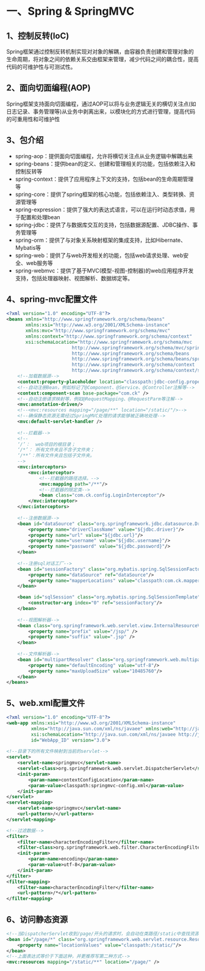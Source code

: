 # 一、Spring & SpringMVC

## 1、控制反转(IoC)

Spring框架通过控制反转机制实现对对象的解耦，由容器负责创建和管理对象的生命周期，将对象之间的依赖关系交由框架来管理，减少代码之间的耦合性，提高代码的可维护性与可测试性。

## 2、面向切面编程(AOP)

Spring框架支持面向切面编程，通过AOP可以将与业务逻辑无关的横切关注点(如日志记录、事务管理等)从业务中剥离出来，以模块化的方式进行管理，提高代码的可重用性和可维护性

## 3、包介绍

- spring-aop：提供面向切面编程，允许将横切关注点从业务逻辑中解耦出来
- spring-beans：提供bean的定义、创建和管理相关的功能，包括依赖注入和控制反转等
- spring-context：提供了应用程序上下文的支持，包括bean的生命周期管理等
- spring-core：提供了spring框架的核心功能，包括依赖注入、类型转换、资源管理等
- spring-expression：提供了强大的表达式语言，可以在运行时动态求值，用于配置和处理bean
- spring-jdbc：提供了与数据库交互的支持，包括数据源配置、JDBC操作、事务管理等
- spring-orm：提供了与对象关系映射框架的集成支持，比如Hibernate、Mybatis等
- spring-web：提供了与web开发相关的功能，包括web请求处理、web安全、web服务等
- spring-webmvc：提供了基于MVC(模型-视图-控制器)的web应用程序开发支持，包括处理器映射、视图解析、数据绑定等。

## 4、spring-mvc配置文件

~~~xml
<?xml version="1.0" encoding="UTF-8"?>
<beans xmlns="http://www.springframework.org/schema/beans"
       xmlns:xsi="http://www.w3.org/2001/XMLSchema-instance"
       xmlns:mvc="http://www.springframework.org/schema/mvc"
       xmlns:context="http://www.springframework.org/schema/context"
       xsi:schemaLocation="http://www.springframework.org/schema/mvc
						http://www.springframework.org/schema/mvc/spring-mvc-4.0.xsd
						http://www.springframework.org/schema/beans
						http://www.springframework.org/schema/beans/spring-beans-4.0.xsd
						http://www.springframework.org/schema/context
          				http://www.springframework.org/schema/context/spring-context-4.0.xsd">
    <!--加载数据源-->
    <context:property-placeholder location="classpath:jdbc-config.properties"/>
    <!--自动注册Bean，例如标记了@Component、@Service、@Controller注解等-->
    <context:component-scan base-package="com.ck" />
	<!--自动注册请求映射等，例如@RequestMapping、@RequestParm等注解-->
    <mvc:annotation-driven/>
	<!--<mvc:resources mapping="/page/**" location="/static/"/>-->
    <!--确保静态资源无需经过SpringMVC处理的请求能够被正确地处理-->
    <mvc:default-servlet-handler />
    
    <!--拦截器-->
    <!--
    ‘/’：  web项目的根目录；
    ‘/*’： 所有文件夹且不含子文件夹；
    ‘/**’：所有文件夹且包括子文件夹。
    -->
    <mvc:interceptors>
        <mvc:interceptor>
            <!--拦截器的路径选择。-->
            <mvc:mapping path="/**"/>
            <!--拦截器的限定类-->
            <bean class="com.ck.config.LoginInterceptor"/>
        </mvc:interceptor>
    </mvc:interceptors>
	
    <!--注册数据源-->
    <bean id="dataSource" class="org.springframework.jdbc.datasource.DriverManagerDataSource">
        <property name="driverClassName" value="${jdbc.driver}"/>
        <property name="url" value="${jdbc.url}"/>
        <property name="username" value="${jdbc.username}"/>
        <property name="password" value="${jdbc.password}"/>
    </bean>
	
    <!--注册sql对话工厂-->
    <bean id="sessionFactory" class="org.mybatis.spring.SqlSessionFactoryBean">
        <property name="dataSource" ref="dataSource"/>
        <property name="mapperLocations" value="classpath:com.ck.mapper/UserMapper.xml"/>
    </bean>

    <bean id="sqlSession" class="org.mybatis.spring.SqlSessionTemplate">
        <constructor-arg index="0" ref="sessionFactory"/>
    </bean>
    
	<!--视图解析器-->
    <bean class="org.springframework.web.servlet.view.InternalResourceViewResolver">
        <property name="prefix" value="/jsp/" />
        <property name="suffix" value=".jsp" />
    </bean>
	
    <!--文件解析器-->
    <bean id="multipartResolver" class="org.springframework.web.multipart.commons.CommonsMultipartResolver">
        <property name="defaultEncoding" value="utf-8"/>
        <property name="maxUploadSize" value="10485760"/>
    </bean>
</beans>
~~~

## 5、web.xml配置文件 

```xml
<?xml version="1.0" encoding="UTF-8"?>
<web-app xmlns:xsi="http://www.w3.org/2001/XMLSchema-instance"
         xmlns="http://java.sun.com/xml/ns/javaee" xmlns:web="http://java.sun.com/xml/ns/javaee/web-app_2_5.xsd"
         xsi:schemaLocation="http://java.sun.com/xml/ns/javaee http://java.sun.com/xml/ns/javaee/web-app_3_0.xsd"
         id="WebApp_ID" version="3.0">
    
<!--目录下的所有文件映射到当前的servlet-->
<servlet>
    <servlet-name>springmvc</servlet-name>
    <servlet-class>org.springframework.web.servlet.DispatcherServlet</servlet-class>
    <init-param>
        <param-name>contextConfigLocation</param-name>
        <param-value>classpath:springmvc-config.xml</param-value>
    </init-param>
</servlet>
<servlet-mapping>
    <servlet-name>springmvc</servlet-name>
    <url-pattern>/</url-pattern>
</servlet-mapping>

<!--过滤数据-->
<filter>
    <filter-name>characterEncodingFilter</filter-name>
    <filter-class>org.springframework.web.filter.CharacterEncodingFilter</filter-class>
    <init-param>
        <param-name>encoding</param-name>
        <param-value>utf-8</param-value>
    </init-param>
</filter>
<filter-mapping>
    <filter-name>characterEncodingFilter</filter-name>
    <url-pattern>/*</url-pattern>
</filter-mapping>
```

## 6、访问静态资源

~~~xml
<!--当DispatcherServlet收到/page/开头的请求时，会自动在类路径/static中查找资源文件，然后再进行响应-->
<bean id="/page/*" class="org.springframework.web.servlet.resource.ResourceHttpRequestHandler">
    <property name="locationValues" value="classpath:/static/"/>
</bean>
<!--上面表达式等价于下面这种，并更推荐写第二种方式-->
<mvc:resources mapping="/static/**" location="/page/" />
~~~



